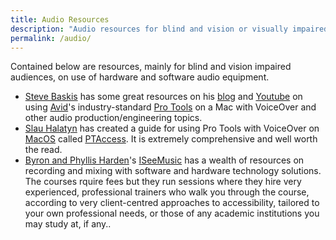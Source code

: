 ```yaml
---
title: Audio Resources
description: "Audio resources for blind and vision or visually impaired audiences"
permalink: /audio/
---
```


Contained below are resources, mainly for blind and vision impaired audiences, on use of hardware and software audio equipment.

* [Steve Baskis](https://www.linkedin.com/in/stevebaskis/) has some great resources on his [blog](https://www.stevebaskis.com/b360-access/) and [Youtube](https://www.youtube.com/baskis360) on using [Avid](https://www.avid.com/about-avid)'s industry-standard [Pro Tools](https://www.avid.com/pro-tools) on a Mac with VoiceOver and other audio production/engineering topics.
* [Slau Halatyn](https://www.linkedin.com/in/slau-halatyn-2b623944/) has created a guide for using Pro Tools with VoiceOver on [MacOS](https://www.britannica.com/technology/macOS) called [PTAccess](https://ptaccess.github.io). It is extremely comprehensive and well worth the read.
* [Byron and Phyllis Harden](https://www.linkedin.com/in/iseemusicllc/)'s [ISeeMusic](https://iseemusic.com/about/about-us/) has a wealth of resources on recording and mixing with software and hardware technology solutions. The courses rquire fees but they run sessions where they hire very experienced, professional trainers who walk you through the course, according to very client-centred approaches to accessibility, tailored to your own professional needs, or those of any academic institutions you may study at, if any..

